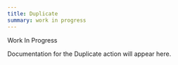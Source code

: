 ```yaml
---
title: Duplicate
summary: work in progress
---
```


Work In Progress

Documentation for the Duplicate action will appear here.